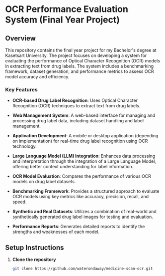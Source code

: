 # OCR Performance Evaluation System (Final Year Project)

## Overview
This repository contains the final year project for my Bachelor's degree at Kasetsart University. The project focuses on developing a system for evaluating the performance of Optical Character Recognition (OCR) models in extracting text from drug labels. The system includes a benchmarking framework, dataset generation, and performance metrics to assess OCR model accuracy and efficiency.

### Key Features
- **OCR-based Drug Label Recognition**: Uses Optical Character Recognition (OCR) techniques to extract text from drug labels.
- **Web Management System**: A web-based interface for managing and processing drug label data, including dataset handling and label management.
- **Application Development**: A mobile or desktop application (depending on implementation) for real-time drug label recognition using OCR technology.
- **Large Language Model (LLM) Integration**: Enhances data processing and interpretation through the integration of a Large Language Model, offering better context understanding for label information.

- **OCR Model Evaluation**: Compares the performance of various OCR models on drug label datasets.
- **Benchmarking Framework**: Provides a structured approach to evaluate OCR models using key metrics like accuracy, precision, recall, and speed.
- **Synthetic and Real Datasets**: Utilizes a combination of real-world and synthetically generated drug label images for testing and evaluation.
- **Performance Reports**: Generates detailed reports to identify the strengths and weaknesses of each model.

## Setup Instructions

1. **Clone the repository**
   ```bash
   git clone https://github.com/waterondaway/medicine-scan-ocr.git

